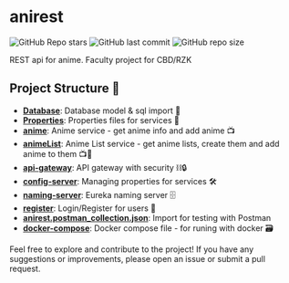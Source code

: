 # anirest
![GitHub Repo stars](https://img.shields.io/github/stars/momcilovicluka/anirest?style=for-the-badge&color=0000ff) 
![GitHub last commit](https://img.shields.io/github/last-commit/momcilovicluka/anirest?style=for-the-badge&color=0000ff) 
![GitHub repo size](https://img.shields.io/github/repo-size/momcilovicluka/anirest?style=for-the-badge&color=0000ff)

REST api for anime. Faculty project for CBD/RZK

## Project Structure 📐
- **[Database](/Database)**: Database model & sql import 📂
- **[Properties](/Properties)**: Properties files for services 📃
- **[anime](/anime)**: Anime service - get anime info and add anime 📺
- **[animeList](/animeList)**: Anime List service - get anime lists, create them and add anime to them 📺📃
- **[api-gateway](/api-gateway)**: API gateway with security ⛓🔒
- **[config-server](/config-server)**: Managing properties for services 🛠
- **[naming-server](/naming-server)**: Eureka naming server 🗄
- **[register](/register)**: Login/Register for users 👤
- **[anirest.postman_collection.json](https://www.postman.com/lukamomcilovic/workspace/anirest/collection/32372801-abd71715-5aad-4eba-9cd5-f6dff30ac14f)**: Import for testing with Postman
- **[docker-compose](/docker-compose.yaml)**: Docker compose file - for runing with docker 🗃

Feel free to explore and contribute to the project! If you have any suggestions or improvements, please open an issue or submit a pull request.

